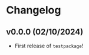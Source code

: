 # Changelog

<!--next-version-placeholder-->

## v0.0.0 (02/10/2024)

- First release of `testpackage`!